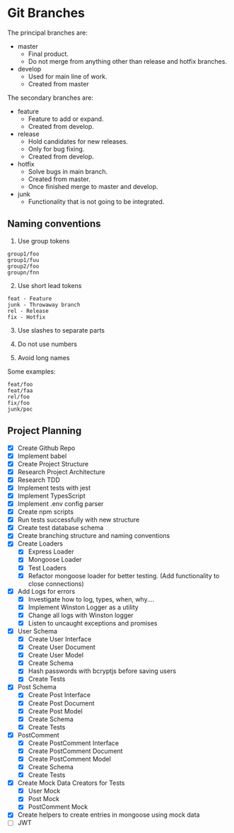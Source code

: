 # Git Branches

The principal branches are:

- master
  - Final product.
  - Do not merge from anything other than release and hotfix branches.
- develop
  - Used for main line of work.
  - Created from master

The secondary branches are:

- feature
  - Feature to add or expand.
  - Created from develop.
- release
  - Hold candidates for new releases.
  - Only for bug fixing.
  - Created from develop.
- hotfix
  - Solve bugs in main branch.
  - Created from master.
  - Once finished merge to master and develop.
- junk
  - Functionality that is not going to be integrated.

## Naming conventions

1. Use group tokens

```
group1/foo
group1/fuu
group2/foo
groupn/fnn
```

2. Use short lead tokens

```
feat - Feature
junk - Throwaway branch
rel - Release
fix - Hotfix
```

3. Use slashes to separate parts

4. Do not use numbers

5. Avoid long names

Some examples:

```
feat/foo
feat/faa
rel/foo
fix/foo
junk/poc
```

## Project Planning

- [x] Create Github Repo
- [x] Implement babel
- [x] Create Project Structure
- [x] Research Project Architecture
- [x] Research TDD
- [x] Implement tests with jest
- [x] Implement TypesScript
- [x] Implement .env config parser
- [x] Create npm scripts
- [x] Run tests successfully with new structure
- [x] Create test database schema
- [x] Create branching structure and naming conventions
- [x] Create Loaders
  - [x] Express Loader
  - [x] Mongoose Loader
  - [x] Test Loaders
  - [x] Refactor mongoose loader for better testing. (Add functionality to close connections)
- [x] Add Logs for errors
  - [x] Investigate how to log, types, when, why....
  - [x] Implement Winston Logger as a utility
  - [x] Change all logs with Winston logger
  - [x] Listen to uncaught exceptions and promises
- [x] User Schema
  - [x] Create User Interface
  - [x] Create User Document
  - [x] Create User Model
  - [x] Create Schema
  - [x] Hash passwords with bcryptjs before saving users
  - [x] Create Tests
- [x] Post Schema
  - [x] Create Post Interface
  - [x] Create Post Document
  - [x] Create Post Model
  - [x] Create Schema
  - [x] Create Tests
- [x] PostComment
  - [x] Create PostComment Interface
  - [x] Create PostComment Document
  - [x] Create PostComment Model
  - [x] Create Schema
  - [x] Create Tests
- [x] Create Mock Data Creators for Tests
  - [x] User Mock
  - [x] Post Mock
  - [x] PostComment Mock
- [x] Create helpers to create entries in mongoose using mock data
- [ ] JWT
